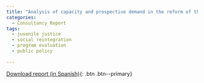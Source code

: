 ```yaml
---
title: "Analysis of capacity and prospective demand in the reform of the Juvenile Justice Social Reintegration Service in Chile"
categories:
  - Consultancy Report
tags:
  - juvenile justice
  - social reintegration
  - program evaluation
  - public policy
  
---
```

[Download report (in Spanish)](https://alvaroeh.github.io/assets/Informe_Demanda_y_Anexos_25012021.pdf){: .btn .btn--primary}
